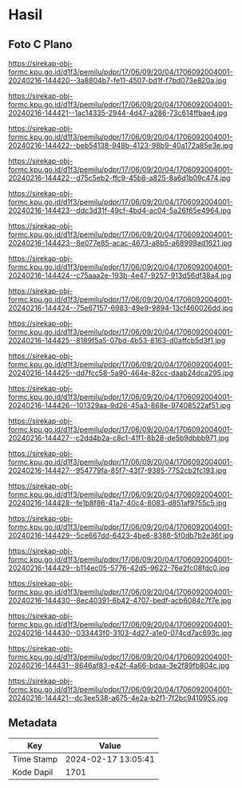 # Hasil

## Foto C Plano

https://sirekap-obj-formc.kpu.go.id/d1f3/pemilu/pdpr/17/06/09/20/04/1706092004001-20240216-144420--3a8804b7-fe11-4507-bd1f-f7bd073e820a.jpg

https://sirekap-obj-formc.kpu.go.id/d1f3/pemilu/pdpr/17/06/09/20/04/1706092004001-20240216-144421--1ac14335-2944-4d47-a286-73c614ffbae4.jpg

https://sirekap-obj-formc.kpu.go.id/d1f3/pemilu/pdpr/17/06/09/20/04/1706092004001-20240216-144422--beb54138-948b-4123-98b9-40a172a85e3e.jpg

https://sirekap-obj-formc.kpu.go.id/d1f3/pemilu/pdpr/17/06/09/20/04/1706092004001-20240216-144422--d75c5eb2-ffc9-45b8-a825-8a6d1b09c474.jpg

https://sirekap-obj-formc.kpu.go.id/d1f3/pemilu/pdpr/17/06/09/20/04/1706092004001-20240216-144423--ddc3d31f-49cf-4bd4-ac04-5a26f65e4964.jpg

https://sirekap-obj-formc.kpu.go.id/d1f3/pemilu/pdpr/17/06/09/20/04/1706092004001-20240216-144423--8e077e85-acac-4673-a8b5-a68999ad1621.jpg

https://sirekap-obj-formc.kpu.go.id/d1f3/pemilu/pdpr/17/06/09/20/04/1706092004001-20240216-144424--c75aaa2e-193b-4e47-9257-913d56df38a4.jpg

https://sirekap-obj-formc.kpu.go.id/d1f3/pemilu/pdpr/17/06/09/20/04/1706092004001-20240216-144424--75e67157-6983-49e9-9894-13cf460026dd.jpg

https://sirekap-obj-formc.kpu.go.id/d1f3/pemilu/pdpr/17/06/09/20/04/1706092004001-20240216-144425--8189f5a5-07bd-4b53-8163-d0affcb5d3f1.jpg

https://sirekap-obj-formc.kpu.go.id/d1f3/pemilu/pdpr/17/06/09/20/04/1706092004001-20240216-144425--dd7fcc58-5a90-464e-82cc-daab24dca295.jpg

https://sirekap-obj-formc.kpu.go.id/d1f3/pemilu/pdpr/17/06/09/20/04/1706092004001-20240216-144426--101329aa-9d26-45a3-868e-97408522af51.jpg

https://sirekap-obj-formc.kpu.go.id/d1f3/pemilu/pdpr/17/06/09/20/04/1706092004001-20240216-144427--c2dd4b2a-c8c1-41f1-8b28-de5b9dbbb971.jpg

https://sirekap-obj-formc.kpu.go.id/d1f3/pemilu/pdpr/17/06/09/20/04/1706092004001-20240216-144427--954779fa-85f7-43f7-9385-7752cb2fc193.jpg

https://sirekap-obj-formc.kpu.go.id/d1f3/pemilu/pdpr/17/06/09/20/04/1706092004001-20240216-144428--fe1b8f86-41a7-40c4-8083-d851af9755c5.jpg

https://sirekap-obj-formc.kpu.go.id/d1f3/pemilu/pdpr/17/06/09/20/04/1706092004001-20240216-144429--5ce667dd-6423-4be6-8386-5f0db7b2e36f.jpg

https://sirekap-obj-formc.kpu.go.id/d1f3/pemilu/pdpr/17/06/09/20/04/1706092004001-20240216-144429--b114ec05-5776-42d5-9622-76e2fc08fdc0.jpg

https://sirekap-obj-formc.kpu.go.id/d1f3/pemilu/pdpr/17/06/09/20/04/1706092004001-20240216-144430--8ec40391-6b42-4707-bedf-acb6084c7f7e.jpg

https://sirekap-obj-formc.kpu.go.id/d1f3/pemilu/pdpr/17/06/09/20/04/1706092004001-20240216-144430--033443f0-3103-4d27-a1e0-074cd7ac693c.jpg

https://sirekap-obj-formc.kpu.go.id/d1f3/pemilu/pdpr/17/06/09/20/04/1706092004001-20240216-144431--8646af83-e42f-4a66-bdaa-3e2f89fb804c.jpg

https://sirekap-obj-formc.kpu.go.id/d1f3/pemilu/pdpr/17/06/09/20/04/1706092004001-20240216-144421--dc3ee538-a675-4e2a-b2f1-7f2bc9410955.jpg


## Metadata

| Key        | Value               |
| ---------- | ------------------- |
| Time Stamp | 2024-02-17 13:05:41 |
| Kode Dapil | 1701                |



